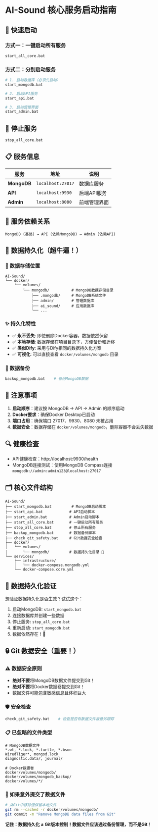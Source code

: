 # AI-Sound 核心服务启动指南

## 🚀 快速启动

### 方式一：一键启动所有服务
```bash
start_all_core.bat
```

### 方式二：分别启动服务
```bash
# 1. 启动数据库（必须先启动）
start_mongodb.bat

# 2. 启动API服务
start_api.bat

# 3. 启动管理界面
start_admin.bat
```

## 🛑 停止服务
```bash
stop_all_core.bat
```

## 📋 服务信息

| 服务 | 地址 | 说明 |
|------|------|------|
| **MongoDB** | `localhost:27017` | 数据库服务 |
| **API** | `localhost:9930` | 后端API服务 |
| **Admin** | `localhost:8080` | 前端管理界面 |

## 🔧 服务依赖关系

```
MongoDB (基础) → API (依赖MongoDB) → Admin (依赖API)
```

## 💾 数据持久化（超牛逼！）

### 🎯 数据存储位置
```
AI-Sound/
└── docker/
    └── volumes/
        └── mongodb/          # MongoDB数据存储目录
            ├── .mongodb/     # MongoDB系统文件
            ├── admin/        # 管理数据库
            ├── ai_sound/     # 应用数据库
            └── ...
```

### ✨ 持久化特性
- ✅ **永不丢失**: 即使删除Docker容器，数据依然保留
- ✅ **本地存储**: 数据存储在项目目录下，方便备份和迁移
- ✅ **类似Dify**: 采用与Dify相同的数据持久化方案
- ✅ **可视化**: 可以直接查看 `docker/volumes/mongodb` 目录

### 🔄 数据备份
```bash
backup_mongodb.bat    # 备份MongoDB数据
```

## 📝 注意事项

1. **启动顺序**：建议按 MongoDB → API → Admin 的顺序启动
2. **Docker要求**：确保Docker Desktop已启动
3. **端口占用**：确保端口 27017、9930、8080 未被占用
4. **数据安全**：数据存储在 `docker/volumes/mongodb`，删除容器不会丢失数据

## 🔍 健康检查

- API健康检查：http://localhost:9930/health
- MongoDB连接测试：使用MongoDB Compass连接 `mongodb://admin:admin123@localhost:27017`

## 🗂️ 核心文件结构

```
AI-Sound/
├── start_mongodb.bat         # MongoDB启动脚本
├── start_api.bat            # API启动脚本  
├── start_admin.bat          # Admin启动脚本
├── start_all_core.bat       # 一键启动所有服务
├── stop_all_core.bat        # 停止所有服务
├── backup_mongodb.bat       # 数据备份脚本
├── check_git_safety.bat     # Git数据安全检查
├── docker/
│   └── volumes/
│       └── mongodb/         # 数据持久化目录 🎯
└── services/
    ├── infrastructure/
    │   └── docker-compose.mongodb.yml
    └── docker-compose.core.yml
```

## 🎉 数据持久化验证

想验证数据持久化是否生效？试试这个：

1. 启动MongoDB: `start_mongodb.bat`
2. 连接数据库并创建一些数据
3. 停止服务: `stop_all_core.bat`
4. 重新启动: `start_mongodb.bat`
5. 数据依然存在！🎊

## 🔒 Git 数据安全（重要！）

### ⚠️ 数据安全原则
- **绝对不要**将MongoDB数据文件提交到Git！
- **绝对不要**将Docker数据卷提交到Git！
- 数据文件可能包含敏感信息且体积巨大

### 🛡️ 安全检查
```bash
check_git_safety.bat    # 检查是否有数据文件被意外跟踪
```

### 📋 已忽略的文件类型
```
# MongoDB数据文件
*.wt, *.lock, *.turtle, *.bson
WiredTiger*, mongod.lock
diagnostic.data/, journal/

# Docker数据卷
docker/volumes/mongodb/
docker/volumes/mongodb_backup/
docker/volumes/*/
```

### 🚨 如果意外提交了数据文件
```bash
# 从Git中移除但保留本地文件
git rm --cached -r docker/volumes/mongodb/
git commit -m "Remove MongoDB data files from Git"
```

**记住：数据持久化 ≠ Git版本控制！数据文件应该通过备份管理，而不是Git！** 